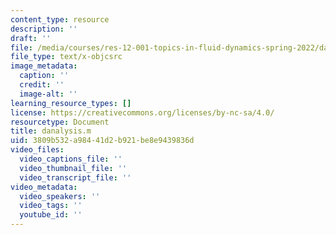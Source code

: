 ```yaml
---
content_type: resource
description: ''
draft: ''
file: /media/courses/res-12-001-topics-in-fluid-dynamics-spring-2022/danalysis.m
file_type: text/x-objcsrc
image_metadata:
  caption: ''
  credit: ''
  image-alt: ''
learning_resource_types: []
license: https://creativecommons.org/licenses/by-nc-sa/4.0/
resourcetype: Document
title: danalysis.m
uid: 3809b532-a984-41d2-b921-be8e9439836d
video_files:
  video_captions_file: ''
  video_thumbnail_file: ''
  video_transcript_file: ''
video_metadata:
  video_speakers: ''
  video_tags: ''
  youtube_id: ''
---
```

